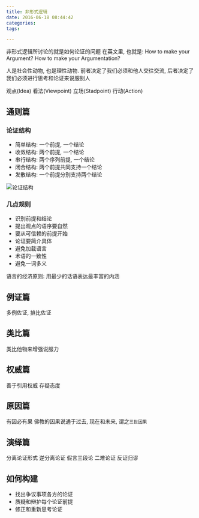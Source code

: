 ```yaml
---
title: 非形式逻辑
date: 2016-06-18 08:44:42
categories:
tags:

---
```


非形式逻辑所讨论的就是如何论证的问题
在英文里, 也就是:
How to make your Argument?
How to make your Argumentation?

人是社会性动物, 也是理性动物. 前者决定了我们必须和他人交往交流, 后者决定了我们必须进行思考和论证来说服别人

观点(Idea)
看法(Viewpoint)
立场(Stadpoint)
行动(Action)

## 通则篇

### 论证结构
- 简单结构: 一个前提, 一个结论
- 收敛结构: 两个前提, 一个结论
- 串行结构: 两个序列前提, 一个结论
- 闭合结构: 两个前提共同支持一个结论
- 发散结构: 一个前提分别支持两个结论

![论证结构](/论证结构.png)

### 几点规则
- 识别前提和结论
- 提出观点的语序要自然
- 要从可信赖的前提开始
- 论证要简介具体
- 避免加载语言
- 术语的一致性
- 避免一词多义

语言的经济原则: 用最少的话语表达最丰富的内涵

## 例证篇
多例佐证, 排比佐证

## 类比篇
类比他物来增强说服力

## 权威篇
善于引用权威
存疑态度

## 原因篇
有因必有果
佛教的因果说通于过去, 现在和未来, 谓之`三世因果`


## 演绎篇
分离论证形式
逆分离论证
假言三段论
二难论证
反证归谬

## 如何构建
- 找出争议事项各方的论证
- 质疑和辩护每个论证前提
- 修正和重新思考论证

